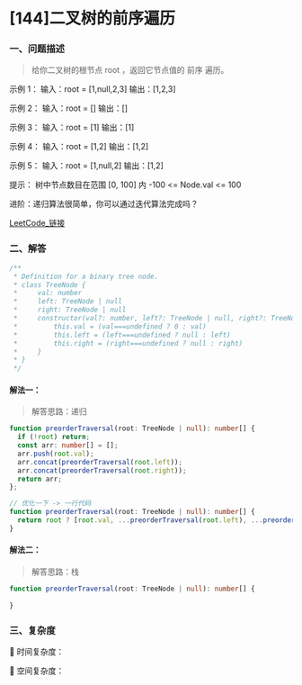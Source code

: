 # [144]二叉树的前序遍历

### 一、问题描述

> 给你二叉树的根节点 root ，返回它节点值的 前序 遍历。

示例 1：
输入：root = [1,null,2,3]
输出：[1,2,3]

示例 2：
输入：root = []
输出：[]

示例 3：
输入：root = [1]
输出：[1]

示例 4：
输入：root = [1,2]
输出：[1,2]

示例 5：
输入：root = [1,null,2]
输出：[1,2]

提示：
树中节点数目在范围 [0, 100] 内
-100 <= Node.val <= 100

进阶：递归算法很简单，你可以通过迭代算法完成吗？

[LeetCode_链接](https://leetcode.cn/problems/binary-tree-preorder-traversal/)

### 二、解答

```ts
/**
 * Definition for a binary tree node.
 * class TreeNode {
 *     val: number
 *     left: TreeNode | null
 *     right: TreeNode | null
 *     constructor(val?: number, left?: TreeNode | null, right?: TreeNode | null) {
 *         this.val = (val===undefined ? 0 : val)
 *         this.left = (left===undefined ? null : left)
 *         this.right = (right===undefined ? null : right)
 *     }
 * }
 */
```

#### 解法一：

> 解答思路：递归

```ts
function preorderTraversal(root: TreeNode | null): number[] {
  if (!root) return;
  const arr: number[] = [];
  arr.push(root.val);
  arr.concat(preorderTraversal(root.left));
  arr.concat(preorderTraversal(root.right));
  return arr;
};
```

```ts
// 优化一下 -> 一行代码
function preorderTraversal(root: TreeNode | null): number[] {
  return root ? [root.val, ...preorderTraversal(root.left), ...preorderTraversal(root.right)] : [];
}
```

#### 解法二：

> 解答思路：栈

```ts
function preorderTraversal(root: TreeNode | null): number[] {
  
}
```

### 三、复杂度

🔸 时间复杂度：

🔸 空间复杂度： 
